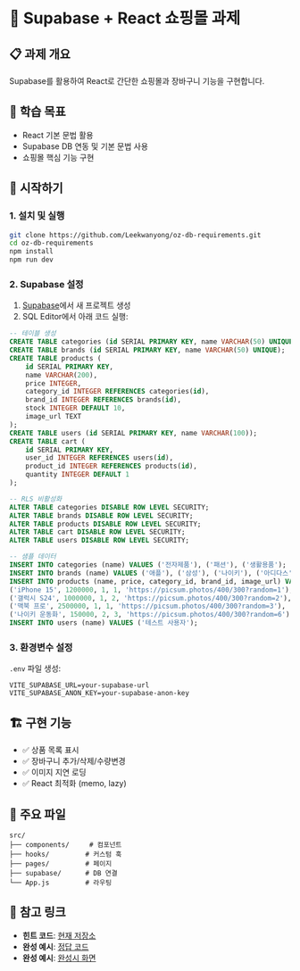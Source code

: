 # 🛒 Supabase + React 쇼핑몰 과제

## 📋 과제 개요

Supabase를 활용하여 React로 간단한 쇼핑몰과 장바구니 기능을 구현합니다.

## 🎯 학습 목표

- React 기본 문법 활용
- Supabase DB 연동 및 기본 문법 사용
- 쇼핑몰 핵심 기능 구현

## 🚀 시작하기

### 1. 설치 및 실행

```bash
git clone https://github.com/Leekwanyong/oz-db-requirements.git
cd oz-db-requirements
npm install
npm run dev
```

### 2. Supabase 설정

1. [Supabase](https://supabase.com)에서 새 프로젝트 생성
2. SQL Editor에서 아래 코드 실행:

```sql
-- 테이블 생성
CREATE TABLE categories (id SERIAL PRIMARY KEY, name VARCHAR(50) UNIQUE);
CREATE TABLE brands (id SERIAL PRIMARY KEY, name VARCHAR(50) UNIQUE);
CREATE TABLE products (
    id SERIAL PRIMARY KEY,
    name VARCHAR(200),
    price INTEGER,
    category_id INTEGER REFERENCES categories(id),
    brand_id INTEGER REFERENCES brands(id),
    stock INTEGER DEFAULT 10,
    image_url TEXT
);
CREATE TABLE users (id SERIAL PRIMARY KEY, name VARCHAR(100));
CREATE TABLE cart (
    id SERIAL PRIMARY KEY,
    user_id INTEGER REFERENCES users(id),
    product_id INTEGER REFERENCES products(id),
    quantity INTEGER DEFAULT 1
);

-- RLS 비활성화
ALTER TABLE categories DISABLE ROW LEVEL SECURITY;
ALTER TABLE brands DISABLE ROW LEVEL SECURITY;
ALTER TABLE products DISABLE ROW LEVEL SECURITY;
ALTER TABLE cart DISABLE ROW LEVEL SECURITY;
ALTER TABLE users DISABLE ROW LEVEL SECURITY;

-- 샘플 데이터
INSERT INTO categories (name) VALUES ('전자제품'), ('패션'), ('생활용품');
INSERT INTO brands (name) VALUES ('애플'), ('삼성'), ('나이키'), ('아디다스');
INSERT INTO products (name, price, category_id, brand_id, image_url) VALUES
('iPhone 15', 1200000, 1, 1, 'https://picsum.photos/400/300?random=1'),
('갤럭시 S24', 1000000, 1, 2, 'https://picsum.photos/400/300?random=2'),
('맥북 프로', 2500000, 1, 1, 'https://picsum.photos/400/300?random=3'),
('나이키 운동화', 150000, 2, 3, 'https://picsum.photos/400/300?random=6');
INSERT INTO users (name) VALUES ('테스트 사용자');
```

### 3. 환경변수 설정

`.env` 파일 생성:

```env
VITE_SUPABASE_URL=your-supabase-url
VITE_SUPABASE_ANON_KEY=your-supabase-anon-key
```

## 🏗️ 구현 기능

- ✅ 상품 목록 표시
- ✅ 장바구니 추가/삭제/수량변경
- ✅ 이미지 지연 로딩
- ✅ React 최적화 (memo, lazy)

## 📁 주요 파일

```
src/
├── components/     # 컴포넌트
├── hooks/         # 커스텀 훅
├── pages/         # 페이지
├── supabase/      # DB 연결
└── App.js         # 라우팅
```

## 🔗 참고 링크

- **힌트 코드**: [현재 저장소](https://github.com/Leekwanyong/oz-db-requirements)
- **완성 예시**: [정답 코드](https://github.com/Leekwanyong/oz-db)
- **완성 예시**: [완성시 화면](oz-db.vercel.app)
